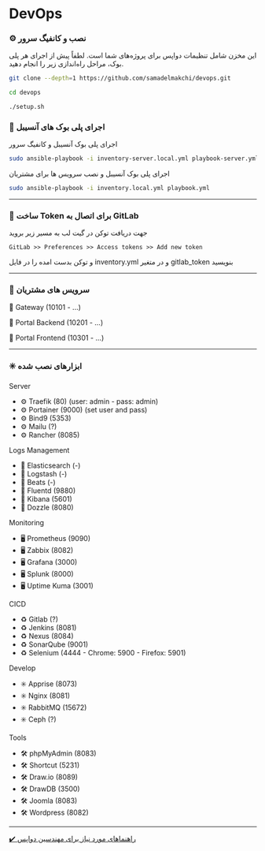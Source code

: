 # DevOps

### ⚙️ نصب و کانفیگ سرور
این مخزن شامل تنظیمات دواپس برای پروژه‌های شما است. لطفاً پیش از اجرای هر پلی بوک، مراحل راه‌اندازی زیر را انجام دهید.
``` bash
git clone --depth=1 https://github.com/samadelmakchi/devops.git

cd devops

./setup.sh
```

### 🤖 اجرای پلی بوک های آنسیبل

اجرای پلی بوک آنسیبل و کانفیگ سرور
```bash
sudo ansible-playbook -i inventory-server.local.yml playbook-server.yml
```

اجرای پلی بوک آنسیبل و نصب سرویس ها برای مشتریان
```bash
sudo ansible-playbook -i inventory.local.yml playbook.yml
```

---

### 🦊 ساخت Token برای اتصال به GitLab
جهت دریافت توکن در گیت لب به مسیر زیر بروید
```
GitLab >> Preferences >> Access tokens >> Add new token
```
و توکن بدست امده را در فایل inventory.yml و در متغیر gitlab_token بنویسید

---

### 🔆 سرویس های مشتریان
📜 Gateway (10101 - ...)

📜 Portal Backend (10201 - ...)

📜 Portal Frontend (10301 - ...)

---

### ✳️ ابزارهای نصب شده

Server
- ⚙️ Traefik (80) (user: admin - pass: admin)
- ⚙️ Portainer (9000) (set user and pass)
- ⚙️ Bind9 (5353)
- ⚙️ Mailu (?)
- ⚙️ Rancher (8085)

Logs Management
- 📑 Elasticsearch (-)
- 📑 Logstash (-)
- 📑 Beats (-)
- 📑 Fluentd (9880)
- 📑 Kibana (5601)
- 📑 Dozzle (8080)

Monitoring
- 🖥️ Prometheus (9090)
- 🖥️ Zabbix (8082)
- 🖥️ Grafana (3000)
- 🖥️ Splunk (8000)
- 🖥️ Uptime Kuma (3001)

CICD
- ♻️ Gitlab (?)
- ♻️ Jenkins (8081)
- ♻️ Nexus (8084)
- ♻️ SonarQube (9001)
- ♻️ Selenium (4444 - Chrome: 5900 - Firefox: 5901)

Develop
- ✳️ Apprise (8073)
- ✳️ Nginx (8081)
- ✳️ RabbitMQ (15672)
- ✳️ Ceph (?)

Tools
- 🛠️ phpMyAdmin (8083)
- 🛠️ Shortcut (5231)
- 🛠️ Draw.io (8089)
- 🛠️ DrawDB (3500)
- 🛠️ Joomla (8083)
- 🛠️ Wordpress (8082)

---

[✔️ راهنماهای مورد نیاز برای مهندسین دواپس](cheatsheet/README.md)  

